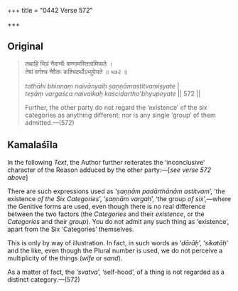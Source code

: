 +++
title = "0442 Verse 572"

+++
## Original 
>
> तथाहि भिन्नं नैवान्यैः षण्णामस्तित्वमिष्यते ।  
> तेषां वर्गश्च नैवैकः कश्चिदर्थोऽभ्युपेयते ॥ ५७२ ॥ 
>
> *tathāhi bhinnaṃ naivānyaiḥ ṣaṇṇāmastitvamiṣyate* \|  
> *teṣāṃ vargaśca naivaikaḥ kaścidartho'bhyupeyate* \|\| 572 \|\| 
>
> Further, the other party do not regard the ‘existence’ of the six categories as anything different; nor is any single ‘group’ of them admitted.—(572)



## Kamalaśīla

In the following *Text*, the Author further reiterates the ‘inconclusive’ character of the Reason adduced by the other party:—[*see verse 572 above*]

There are such expressions used as ‘*ṣaṇṇām padārthānām astitvam*’, ‘the existence *of the Six Categories*’, ‘*ṣaṇṇām vargaḥ*’, ‘the group *of six*’,—where the Genitive forms are used, even though there is no real difference between the two factors (the *Categories* and their *existence*, or the *Categories* and their *group*). You do not admit any such thing as ‘existence’, apart from the Six ‘Categories’ themselves.

This is only by way of illustration. In fact, in such words as ‘*dārāḥ*’, ‘*sikatāḥ*’ and the like, even though the Plural number is used, we do not perceive a multiplicity of the things (*wife* or *sand*).

As a matter of fact, the ‘*svatva*’, ‘self-hood’, of a thing is not regarded as a distinct category.—(572)


